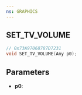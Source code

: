 ```yaml
---
ns: GRAPHICS
---
```

## SET_TV_VOLUME

```c
// 0x73A97068787D7231
void SET_TV_VOLUME(Any p0);
```

## Parameters
* **p0**:
